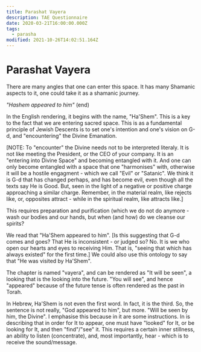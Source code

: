 ```yaml
---
title: Parashat Vayera
description: TAE Questionnaire
date: 2020-03-21T16:00:00.000Z
tags:
  - parasha
modified: 2021-10-26T14:02:51.164Z
---
```


# Parashat Vayera

There are many angles that one can enter this space. It has many Shamanic aspects to it, one could take it as a shamanic journey.

_"Hashem appeared to him"_ (end)

In the English rendering, it begins with the name, "Ha'Shem". This is a key to the fact that we are entering sacred space. This is as a fundamental principle of Jewish Descents is to set one's intention and one's vision on G-d, and "encountering" the Divine Emanation.

[NOTE: To "encounter" the Divine needs not to be interpreted literaly. It is not like meeting the President, or the CEO of your company. It is an "entering into Divine Space" and becoming entangled with it. And one can only become entangled with a space that one "harmonises" with, otherwise it will be a hostile engagment - which we call "Evil" or "Satanic".
We think it is G-d that has changed perhaps, and has become evil, even though all the texts say He is Good. But, seen in the light of a negative or positive charge approaching a similar charge. Remember, in the material realm, like rejects like, or, opposites attract - while in the spiritual realm, like attracts like.]

This requires preparation and purification (which we do not do anymore - wash our bodies and our hands, but when (and how) do we cleanse our spirits?

We read that "Ha'Shem appeared to him". [Is this suggesting that G-d comes and goes? That He is inconsistent - or judged so? No. It is we who open our hearts and eyes to receiving Him. That is, "seeing that which has always existed" for the first time.] We could also use this ontology to say that "He was visited by Ha'Shem".

The chapter is named "vayera", and can be rendered as "It will be seen", a looking that is the looking into the future. "You will see", and hence "appeared" because of the future tense is often rendered as the past in Torah.

In Hebrew, Ha'Shem is not even the first word. In fact, it is the third. So, the sentence is not really, "God appeared to him", but more. "Will be seen by him, the Divine". I emphasise this because in it are some instructions. In is describing that in order for It to appear, one must have "looked" for It, or be looking for It, and then "find"/"see" it. This requires a certain inner stillness, an ability to listen (concentrate), and, most importantly, hear - which is to receive the sound/message.
